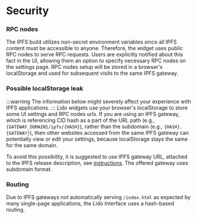 # Security

### RPC nodes
The IPFS build utilizes non-secret environment variables since all IPFS content must be accessible to anyone.
Therefore, the widget uses public RPC nodes to serve RPC requests. Users are explicitly notified about this fact in the UI,
allowing them an option to specify necessary RPC nodes on the settings page. RPC nodes setup will be stored in a browser's localStorage and used for subsequent visits to the same IPFS gateway.

### Possible localStorage leak
:::warning
The information below might severely affect your experience with IPFS applications.
:::
Lido widgets use your browser's localStorage to store some UI settings and RPC nodes urls.
If you are using an IPFS gateway, which is referencing CID hash as a part of the URL path (e.g., `{GATEWAY_DOMAIN}/ipfs/{HASH}`),
rather than the subdomain (e.g., `{HASH}.{GATEWAY}`), then other websites accessed from the same IPFS gateway
can potentially view or edit your settings, because localStorage stays the same for the same domain.

To avoid this possibility, it is suggested to use IPFS gateway URL, attached to the IPFS release description,
see [instructions](about.md#where-to-get-cid-and-gateway-address). The offered gateway uses subdomain format.

### Routing
Due to IPFS gateways not automatically serving `/index.html` as expected by many single-page applications,
the Lido Interface uses a hash-based routing.
